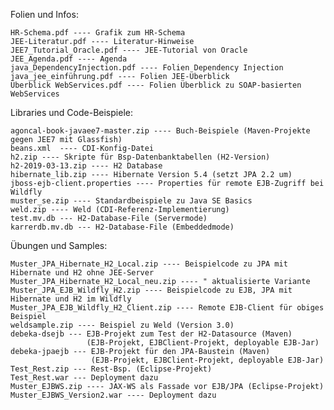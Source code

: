 Folien und Infos:
   
    HR-Schema.pdf ---- Grafik zum HR-Schema
    JEE-Literatur.pdf ---- Literatur-Hinweise
    JEE7_Tutorial_Oracle.pdf ---- JEE-Tutorial von Oracle
    JEE_Agenda.pdf ---- Agenda
    java_DependencyInjection.pdf ---- Folien Dependency Injection
    java_jee_einführung.pdf ---- Folien JEE-Überblick
    Überblick WebServices.pdf ---- Folien Überblick zu SOAP-basierten WebServices
    

Libraries und Code-Beispiele:

    agoncal-book-javaee7-master.zip ---- Buch-Beispiele (Maven-Projekte gegen JEE7 mit Glassfish)    
    beans.xml  ---- CDI-Konfig-Datei
    h2.zip ---- Skripte für Bsp-Datenbanktabellen (H2-Version)
    h2-2019-03-13.zip ---- H2 Database
    hibernate_lib.zip ---- Hibernate Version 5.4 (setzt JPA 2.2 um)
    jboss-ejb-client.properties ---- Properties für remote EJB-Zugriff bei Wildfly
    muster_se.zip ---- Standardbeispiele zu Java SE Basics
    weld.zip ---- Weld (CDI-Referenz-Implementierung)
    test.mv.db --- H2-Database-File (Servermode)
    karrerdb.mv.db --- H2-Database-File (Embeddedmode)
 
    
Übungen und Samples:

    Muster_JPA_Hibernate_H2_Local.zip ---- Beispielcode zu JPA mit Hibernate und H2 ohne JEE-Server
    Muster_JPA_Hibernate_H2_Local_neu.zip ---- " aktualisierte Variante
    Muster_JPA_EJB_Wildfly_H2.zip ---- Beispielcode zu EJB, JPA mit Hibernate und H2 im Wildfly
    Muster_JPA_EJB_Wildfly_H2_Client.zip ---- Remote EJB-Client für obiges Beispiel
    weldsample.zip ---- Beispiel zu Weld (Version 3.0)
    debeka-dsejb --- EJB-Projekt zum Test der H2-Datasource (Maven)
                     (EJB-Projekt, EJBClient-Projekt, deployable EJB-Jar)
    debeka-jpaejb --- EJB-Projekt für den JPA-Baustein (Maven)
                      (EJB-Projekt, EJBClient-Projekt, deployable EJB-Jar)
    Test_Rest.zip --- Rest-Bsp. (Eclipse-Projekt)
    Test_Rest.war --- Deployment dazu
    Muster_EJBWS.zip ---- JAX-WS als Fassade vor EJB/JPA (Eclipse-Projekt)
    Muster_EJBWS_Version2.war ---- Deployment dazu

